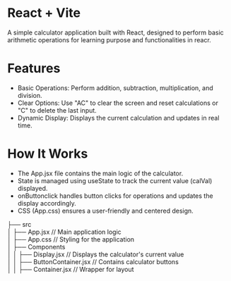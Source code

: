 # React + Vite

A simple calculator application built with React, designed to perform basic arithmetic operations for learning purpose and functionalities in reacr.
<h1>Features</h1>
<ul>
 <li> Basic Operations: Perform addition, subtraction, multiplication, and division.</li>
 <li>Clear Options: Use "AC" to clear the screen and reset calculations or "C" to delete the last input.</li>
 <li>Dynamic Display: Displays the current calculation and updates in real time.</li>
</ul>

<h1>How It Works</h1>
<ul>
  <li>The App.jsx file contains the main logic of the calculator.</li>
<li>State is managed using useState to track the current value (calVal) displayed.</li>
<li>onButtonclick handles button clicks for operations and updates the display accordingly.</li>
<li>CSS (App.css) ensures a user-friendly and centered design.</li>
</ul>

├── src <br>
│   ├── App.jsx            // Main application logic <br>
│   ├── App.css            // Styling for the application <br>
│   ├── Components <br>
│   │   ├── Display.jsx    // Displays the calculator's current value <br>
│   │   ├── ButtonContainer.jsx // Contains calculator buttons <br>
│   │   ├── Container.jsx  // Wrapper for layout <br>
